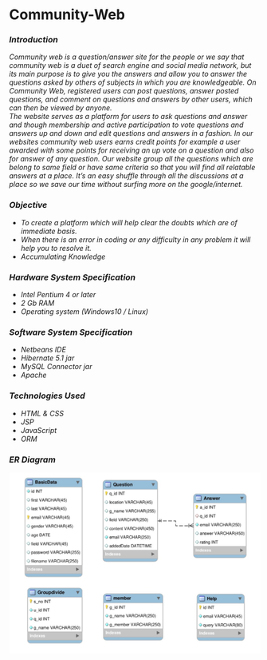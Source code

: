 # Community-Web
<i>
  <h3>Introduction</h3>
  <p>
    Community web is a question/answer site for the people or we say that community web is a duet of search engine and social media network, but its main purpose is to give you the answers and allow you to answer the questions asked by others of subjects in which you are knowledgeable. On Community Web, registered users can post questions, answer posted questions, and comment on questions and answers by other users, which can then be viewed by anyone.
    <br>
The website serves as a platform for users to ask questions and answer and though membership and active participation to vote questions and answers up and down and edit questions and answers in a fashion. In our websites community web users earns credit points for example a user awarded with some points for receiving an up vote on a question and also for answer of any question. Our website group all the questions which are belong to same field or have same criteria so that you will find all relatable answers at a place. It’s an easy shuffle through all the discussions at a place so we save our time without surfing more on the google/internet. 
  </p>
  <h3> Objective</h3>
  <ul>
    <li>To create a platform which will help clear the doubts which are of immediate basis.</li>
    <li>When there is an error in coding or any difficulty in any problem it will help you to resolve it.</li>
    <li>Accumulating Knowledge</li>
  </ul>
<h3> Hardware System Specification</h3>
  <ul>
    <li>Intel Pentium 4 or later</li>
    <li>2 Gb RAM</li>
    <li>Operating system (Windows10 / Linux)</li>
  </ul>
  <h3> Software System Specification</h3>
  <ul>
    <li>Netbeans IDE</li>
    <li>Hibernate 5.1 jar</li>
    <li>MySQL Connector jar</li>
    <li>Apache</li>
  </ul>
  <h3>Technologies Used</h3>
  <ul>
    <li>HTML & CSS</li>
    <li>JSP</li>
    <li>JavaScript</li>
    <li>ORM</li>
  </ul>
  <h3>ER Diagram</h3>
  <img src="Images/ER.png">
